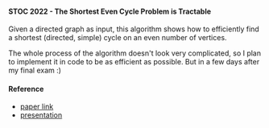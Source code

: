 #### STOC 2022 - The Shortest Even Cycle Problem is Tractable

Given a directed graph as input, this algorithm shows how to efficiently find a shortest (directed, simple) cycle on an even number of vertices.

The whole process of the algorithm doesn't look very complicated, so I plan to implement it in code to be as efficient as possible. But in a few days after my final exam :)



#### Reference

- [paper link](https://dl.acm.org/doi/abs/10.1145/3519935.3520030)
- [presentation](https://www.youtube.com/watch?v=4wY1GRTxF84)


